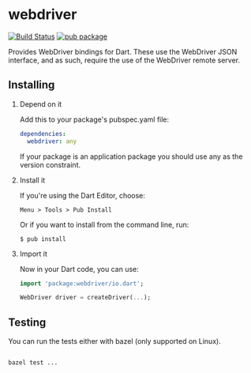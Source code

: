# webdriver

[![Build Status](https://travis-ci.org/google/webdriver.dart.svg?branch=master)](https://travis-ci.org/google/webdriver.dart)
[![pub package](https://img.shields.io/pub/v/webdriver.svg)](https://pub.dartlang.org/packages/webdriver)

Provides WebDriver bindings for Dart. These use the WebDriver JSON interface,
and as such, require the use of the WebDriver remote server.

## Installing

1.  Depend on it

    Add this to your package's pubspec.yaml file:

    ```YAML
    dependencies:
      webdriver: any
    ```

    If your package is an application package you should use any as the version
    constraint.

2.  Install it

    If you're using the Dart Editor, choose:

    ```
    Menu > Tools > Pub Install
    ```

    Or if you want to install from the command line, run:

    ```
    $ pub install
    ```

3.  Import it

    Now in your Dart code, you can use:

    ```Dart
    import 'package:webdriver/io.dart';

    WebDriver driver = createDriver(...);
    ```

## Testing

You can run the tests either with bazel (only supported on Linux).

```shell

bazel test ...
```
